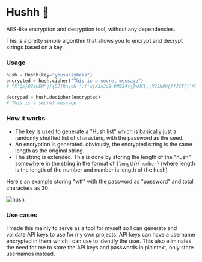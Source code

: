 # Hushh 🤫

AES-like encryption and decryption tool, without any dependencies.

This is a pretty simple algorithm that allows you to encrypt and decrypt strings based on a key.

### Usage

```py
hush = Hushh(key="yousussybaka")
encrypted = hush.cipher("This is a secret message")
# ^X'Qm}02zUEH"j!{5J]RnycH_':!'w}X2n3oB<DM224fj}%MCt,;X?JNQW[ffJCT[('XU"f=(E}NcOE]HrFwi?Gn{-AxuOzj!wW|dW|dB d|]s*]-dg]||Br]

decryped = hush.decipher(encrypted)
# This is a secret message
```

### How it works

- The key is used to generate a "Hush list" which is basically just a randomly shuffled list of characters, with the password as the seed.
- An encryption is generated. obviously, the encrypted string is the same length as the original string.
- The string is extended. This is done by storing the length of the "hush" somewhere in the string in the format of `{length}{number}` (where length is the length of the number and number is length of the hush)

Here's an example storing "wtf" with the password as "password" and total characters as 30:

![hush](https://us-east-1.tixte.net/uploads/img.dhravya.dev/hushh.png)

### Use cases

I made this mainly to serve as a tool for myself so I can generate and validate API keys to use for my own projects. API keys can have a username encrypted in them which I can use to identify the user. This also eliminates the need for me to store the API keys and passwords in plaintext, only store usernames instead. 

